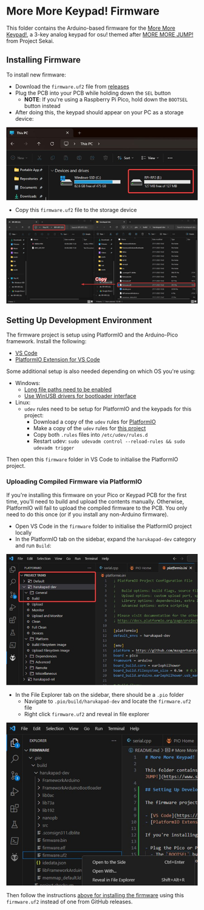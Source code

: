 # More More Keypad! Firmware

This folder contains the Arduino-based firmware for the [More More Keypad!](https://github.com/Ace4896/cloverpad-hardware), a 3-key analog keypad for osu! themed after [MORE MORE JUMP!](https://www.sekaipedia.org/wiki/MORE_MORE_JUMP!) from Project Sekai.

## Installing Firmware

To install new firmware:

- Download the `firmware.uf2` file from [releases](https://github.com/Ace4896/cloverpad-hardware-software/releases)
- Plug the PCB into your PCB while holding down the `SEL` button
  - **NOTE**: If you're using a Raspberry Pi Pico, hold down the `BOOTSEL` button instead
- After doing this, the keypad should appear on your PC as a storage device:

![PCB Storage Device](./docs/pcb-storage-device.jpg)

- Copy this `firmware.uf2` file to the storage device

![Copy Firmware to PCB](./docs/copy-firmware-to-pcb.jpg)

## Setting Up Development Environment

The firmware project is setup using PlatformIO and the Arduino-Pico framework. Install the following:

- [VS Code](https://code.visualstudio.com/)
- [PlatformIO Extension for VS Code](https://platformio.org/)

Some additional setup is also needed depending on which OS you're using:

- Windows:
  - [Long file paths need to be enabled](https://arduino-pico.readthedocs.io/en/latest/platformio.html#important-steps-for-windows-users-before-installing)
  - [Use WinUSB drivers for bootloader interface](https://github.com/earlephilhower/arduino-pico/issues/520)
- Linux:
  - `udev` rules need to be setup for PlatformIO and the keypads for this project:
    - Download a copy of the `udev` rules for [PlatformIO](https://docs.platformio.org/en/latest/core/installation/udev-rules.html)
    - Make a copy of the `udev` rules for [this project](./udev/99-cloverpad.rules)
    - Copy both `.rules` files into `/etc/udev/rules.d`
    - Restart udev: `sudo udevadm control --reload-rules && sudo udevadm trigger`

Then open this `firmware` folder in VS Code to initialise the PlatformIO project.

### Uploading Compiled Firmware via PlatformIO

If you're installing this firmware on your Pico or Keypad PCB for the first time, you'll need to build and upload the contents manually. Otherwise, PlatformIO will fail to upload the compiled firmware to the PCB. You only need to do this once (or if you install any non-Arduino firmware).

- Open VS Code in the `firmware` folder to initialise the PlatformIO project locally
- In the PlatformIO tab on the sidebar, expand the `harukapad-dev` category and run `Build`:

![Build harukapad-dev](./docs/build-harukapad-dev.jpg)

- In the File Explorer tab on the sidebar, there should be a `.pio` folder
  - Navigate to `.pio/build/harukapad-dev` and locate the `firmware.uf2` file
  - Right click `firmware.uf2` and reveal in file explorer

![firmware.uf2 Location](./docs/firmware-uf2-location.jpg)

Then follow the instructions [above for installing the firmware](#installing-firmware) using this `firmware.uf2` instead of one from GitHub releases.
